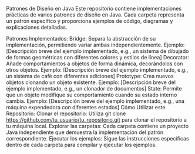 Patrones de Diseño en Java
Este repositorio contiene implementaciones prácticas de varios patrones de diseño en Java. Cada carpeta representa un patrón específico y proporciona ejemplos de código, diagramas y explicaciones detalladas.

Patrones Implementados:
Bridge: Separa la abstracción de su implementación, permitiendo variar ambas independientemente.
Ejemplo: [Descripción breve del ejemplo implementado, e.g., un sistema de dibujado de formas geométricas con diferentes colores y estilos de línea]
Decorator: Añade comportamientos a objetos de forma dinámica, decorándolos con otros objetos.
Ejemplo: [Descripción breve del ejemplo implementado, e.g., un sistema de café con diferentes adiciones]
Prototype: Crea nuevos objetos clonando un objeto existente.
Ejemplo: [Descripción breve del ejemplo implementado, e.g., un clonador de documentos]
State: Permite que un objeto modifique su comportamiento cuando su estado interno cambia.
Ejemplo: [Descripción breve del ejemplo implementado, e.g., una máquina expendedora con diferentes estados]
Cómo Utilizar este Repositorio:
Clonar el repositorio: Utiliza git clone https://github.com/tu_usuario/tu_repositorio.git para clonar el repositorio a tu máquina local.
Explorar las carpetas: Cada carpeta contiene un proyecto Java independiente que demuestra la implementación del patrón correspondiente.
Ejecutar los ejemplos: Sigue las instrucciones específicas dentro de cada carpeta para compilar y ejecutar los ejemplos.
